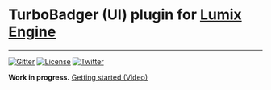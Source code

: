# TurboBadger (UI) plugin for [Lumix Engine](https://github.com/nem0/lumixengine)
-------

[![Gitter](https://badges.gitter.im/Join%20Chat.svg)](https://gitter.im/nem0/LumixEngine?utm_source=badge&utm_medium=badge&utm_campaign=pr-badge)
[![License](http://img.shields.io/:license-mit-blue.svg)](http://doge.mit-license.org)
[![Twitter](https://img.shields.io/twitter/url/http/shields.io.svg?style=social)](https://twitter.com/mikulasflorek)

**Work in progress.**
[Getting started (Video)](https://www.youtube.com/watch?v=HLwTLLYEIew)
